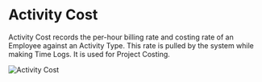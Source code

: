 # Activity Cost

Activity Cost records the per-hour billing rate and costing rate of an Employee against an Activity Type.
This rate is pulled by the system while making Time Logs. It is used for Project Costing.

<img class="screenshot" alt="Activity Cost" src="/assets/erpnext_docs/assets/img/project/activity_cost.png">
